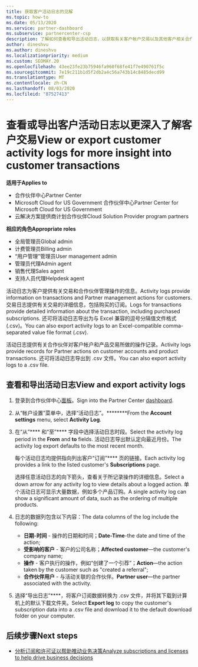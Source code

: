 ```yaml
---
title: 获取客户活动日志的见解
ms.topic: how-to
ms.date: 05/13/2020
ms.service: partner-dashboard
ms.subservice: partnercenter-csp
description: 了解如何查看和导出活动日志，以获取有关客户帐户交易以及其他客户相关合作伙伴管理活动的见解。
author: dineshvu
ms.author: dineshvu
ms.localizationpriority: medium
ms.custom: SEOMAY.20
ms.openlocfilehash: 43ee23fe23b75946fa960f68fe41f7e490761f5c
ms.sourcegitcommit: 7e19c211b1d5f2db2a4c56a743b14c8485decd99
ms.translationtype: MT
ms.contentlocale: zh-CN
ms.lasthandoff: 08/03/2020
ms.locfileid: "87527413"
---
```

# <a name="view-or-export-customer-activity-logs-for-more-insight-into-customer-transactions"></a><span data-ttu-id="b7713-103">查看或导出客户活动日志以更深入了解客户交易</span><span class="sxs-lookup"><span data-stu-id="b7713-103">View or export customer activity logs for more insight into customer transactions</span></span>

<span data-ttu-id="b7713-104">**适用于**</span><span class="sxs-lookup"><span data-stu-id="b7713-104">**Applies to**</span></span>

- <span data-ttu-id="b7713-105">合作伙伴中心</span><span class="sxs-lookup"><span data-stu-id="b7713-105">Partner Center</span></span>
- <span data-ttu-id="b7713-106">Microsoft Cloud for US Government 合作伙伴中心</span><span class="sxs-lookup"><span data-stu-id="b7713-106">Partner Center for Microsoft Cloud for US Government</span></span>
- <span data-ttu-id="b7713-107">云解决方案提供商计划合作伙伴</span><span class="sxs-lookup"><span data-stu-id="b7713-107">Cloud Solution Provider program partners</span></span>

<span data-ttu-id="b7713-108">**相应的角色**</span><span class="sxs-lookup"><span data-stu-id="b7713-108">**Appropriate roles**</span></span>

- <span data-ttu-id="b7713-109">全局管理员</span><span class="sxs-lookup"><span data-stu-id="b7713-109">Global admin</span></span>
- <span data-ttu-id="b7713-110">计费管理员</span><span class="sxs-lookup"><span data-stu-id="b7713-110">Billing admin</span></span>
- <span data-ttu-id="b7713-111">“用户管理”管理员</span><span class="sxs-lookup"><span data-stu-id="b7713-111">User management admin</span></span>
- <span data-ttu-id="b7713-112">管理员代理</span><span class="sxs-lookup"><span data-stu-id="b7713-112">Admin agent</span></span>
- <span data-ttu-id="b7713-113">销售代理</span><span class="sxs-lookup"><span data-stu-id="b7713-113">Sales agent</span></span>
- <span data-ttu-id="b7713-114">支持人员代理</span><span class="sxs-lookup"><span data-stu-id="b7713-114">Helpdesk agent</span></span>

<span data-ttu-id="b7713-115">活动日志为客户提供有关交易和合作伙伴管理操作的信息。</span><span class="sxs-lookup"><span data-stu-id="b7713-115">Activity logs provide information on transactions and Partner management actions for customers.</span></span> <span data-ttu-id="b7713-116">交易日志提供有关交易的详细信息，包括购买的订阅。</span><span class="sxs-lookup"><span data-stu-id="b7713-116">Logs for transactions provide detailed information about the transaction, including purchased subscriptions.</span></span> <span data-ttu-id="b7713-117">还可将活动日志导出为与 Excel 兼容的逗号分隔值文件格式 (.csv)。</span><span class="sxs-lookup"><span data-stu-id="b7713-117">You can also export activity logs to an Excel-compatible comma-separated value file format (.csv).</span></span>

<span data-ttu-id="b7713-118">活动日志提供有关合作伙伴对客户帐户和产品交易所做的操作记录。</span><span class="sxs-lookup"><span data-stu-id="b7713-118">Activity logs provide records for Partner actions on customer accounts and product transactions.</span></span> <span data-ttu-id="b7713-119">还可将活动日志导出到 .csv 文件。</span><span class="sxs-lookup"><span data-stu-id="b7713-119">You can also export activity logs to a .csv file.</span></span>

## <a name="view-and-export-activity-logs"></a><span data-ttu-id="b7713-120">查看和导出活动日志</span><span class="sxs-lookup"><span data-stu-id="b7713-120">View and export activity logs</span></span>

1. <span data-ttu-id="b7713-121">登录到合作伙伴中心[面板](https://partner.microsoft.com/dashboard)。</span><span class="sxs-lookup"><span data-stu-id="b7713-121">Sign into the Partner Center [dashboard](https://partner.microsoft.com/dashboard).</span></span>

2. <span data-ttu-id="b7713-122">从“帐户设置”菜单中，选择“活动日志”。\*\*\*\*\*\*\*\*</span><span class="sxs-lookup"><span data-stu-id="b7713-122">From the **Account settings** menu, select **Activity Log**.</span></span>

3. <span data-ttu-id="b7713-123">在“从”\*\*\*\* 和“至”\*\*\*\* 字段中选择活动日志时段。</span><span class="sxs-lookup"><span data-stu-id="b7713-123">Select the activity log period in the **From** and **to** fields.</span></span> <span data-ttu-id="b7713-124">活动日志导出默认定向最近月份。</span><span class="sxs-lookup"><span data-stu-id="b7713-124">The activity log export defaults to the most recent month.</span></span>

   <span data-ttu-id="b7713-125">每个活动日志均提供指向列出客户“订阅”\*\*\*\* 页的链接。</span><span class="sxs-lookup"><span data-stu-id="b7713-125">Each activity log provides a link to the listed customer's **Subscriptions** page.</span></span>

   <span data-ttu-id="b7713-126">选择任意活动日志的向下箭头，查看关于所记录操作的详细信息。</span><span class="sxs-lookup"><span data-stu-id="b7713-126">Select a down arrow for any activity log to view details about a logged action.</span></span> <span data-ttu-id="b7713-127">单个活动日志可显示大量数据，例如多个产品订购。</span><span class="sxs-lookup"><span data-stu-id="b7713-127">A single activity log can show a significant amount of data, such as the ordering of multiple products.</span></span>

4. <span data-ttu-id="b7713-128">日志的数据列包含以下内容：</span><span class="sxs-lookup"><span data-stu-id="b7713-128">The data columns of the log include the following:</span></span>
   - <span data-ttu-id="b7713-129">**日期-时间** - 操作的日期和时间；</span><span class="sxs-lookup"><span data-stu-id="b7713-129">**Date-Time**-the date and time of the action;</span></span>
   - <span data-ttu-id="b7713-130">**受影响的客户** - 客户的公司名称；</span><span class="sxs-lookup"><span data-stu-id="b7713-130">**Affected customer**—the customer's company name;</span></span>
   - <span data-ttu-id="b7713-131">**操作** - 客户执行的操作，例如“创建了一个引荐”；</span><span class="sxs-lookup"><span data-stu-id="b7713-131">**Action**—the action taken by the customer such as "created a referral";</span></span>
   - <span data-ttu-id="b7713-132">**合作伙伴用户** - 与活动关联的合作伙伴。</span><span class="sxs-lookup"><span data-stu-id="b7713-132">**Partner user**—the partner associated with the activity.</span></span>

5. <span data-ttu-id="b7713-133">选择“导出日志”\*\*\*\*，将客户订阅数据转换为 .csv 文件，并将其下载到计算机上的默认下载文件夹。</span><span class="sxs-lookup"><span data-stu-id="b7713-133">Select **Export log** to copy the customer's subscription data into a .csv file and download it to the default download folder on your computer.</span></span>

## <a name="next-steps"></a><span data-ttu-id="b7713-134">后续步骤</span><span class="sxs-lookup"><span data-stu-id="b7713-134">Next steps</span></span>

- [<span data-ttu-id="b7713-135">分析订阅和许可证以帮助推动业务决策</span><span class="sxs-lookup"><span data-stu-id="b7713-135">Analyze subscriptions and licenses to help drive business decisions</span></span>](analyze-subscriptions-licenses.md)
